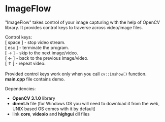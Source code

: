 # ImageFlow
"ImageFlow" takes control of your image capturing with the help of OpenCV library. It provides control keys to traverse across video/image files.

Control keys:<br>
[ space ] - stop video stream.<br>
  [ esc ] - terminate the program.<br>
    [ → ] - skip to the next image/video.<br>
    [ ← ] - back to the previous image/video.<br>
    [ ↑ ] - repeat video.<br><br>
Provided control keys work only when you call `cv::imshow()` function. <b>main.cpp</b> file contains demo.

Dependencies:<br>
* <b>OpenCV 3.1.0</b> library
* <b>dirent.h</b> file (for Windows OS you will need to download it from the web, UNIX based OS comes with it by default)
* link <b>core</b>, <b>videoio</b> and <b>highgui</b> dll files
